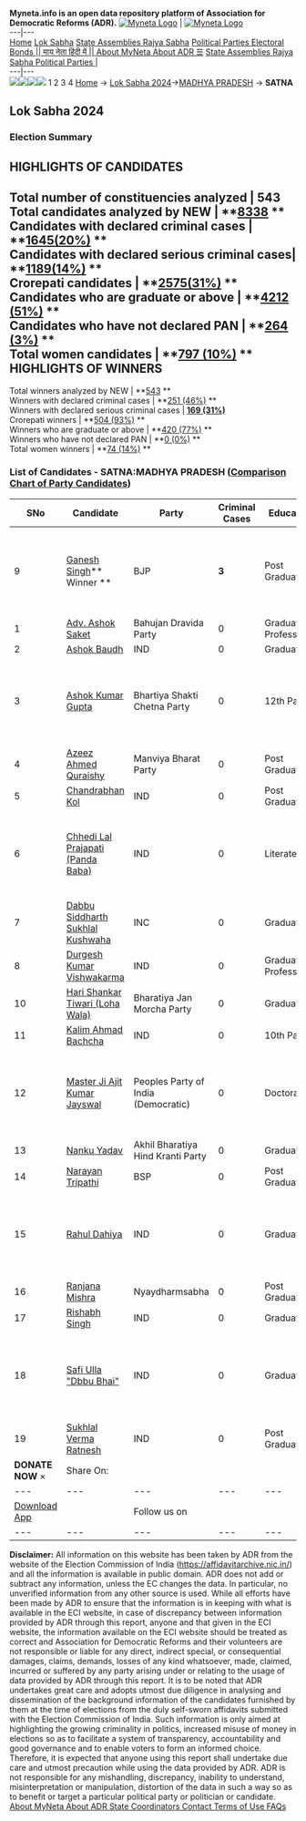 **Myneta.info is an open data repository platform of Association for Democratic Reforms (ADR).**
[![Myneta Logo](https://www.myneta.info/lib/img/myneta-logo.png)](https://www.myneta.info/) | [![Myneta Logo](https://www.myneta.info/lib/img/adr-logo.png)](https://adrindia.org)  
---|---  
[Home](https://www.myneta.info/) [Lok Sabha](https://www.myneta.info/#ls "Lok Sabha") [ State Assemblies ](https://www.myneta.info/#sa "State Assemblies") [Rajya Sabha](https://www.myneta.info/#rs "Rajya Sabha") [Political Parties ](https://www.myneta.info/party "Political Parties") [ Electoral Bonds ](https://www.myneta.info/electoral_bonds "Electoral Bonds") [ || माय नेता हिंदी में || ](https://translate.google.co.in/translate?prev=hp&hl=en&js=y&u=www.myneta.info&sl=en&tl=hi&history_state0=) [ About MyNeta ](https://adrindia.org/content/about-myneta) [ About ADR ](https://adrindia.org/about-adr/who-we-are) [☰](javascript:void\(0\))
[ State Assemblies ](https://www.myneta.info/#sa "State Assemblies") [ Rajya Sabha ](https://www.myneta.info/#rs "Rajya Sabha") [ Political Parties ](https://www.myneta.info/party "Political Parties")
|   
---|---  
![](https://www.myneta.info/lib/img/banner/banner-1.png)![](https://www.myneta.info/lib/img/banner/banner-2.png)![](https://www.myneta.info/lib/img/banner/banner-3.png)![](https://www.myneta.info/lib/img/banner/banner-4.png)
1  2  3  4 
[Home](https://www.myneta.info/) → [Lok Sabha 2024](https://www.myneta.info/LokSabha2024/)→[MADHYA PRADESH](https://www.myneta.info/LokSabha2024/index.php?action=show_constituencies&state_id=20) → **SATNA**
### 
## Lok Sabha 2024
###  Election Summary 
HIGHLIGHTS OF CANDIDATES  
---  
Total number of constituencies analyzed |  543   
Total candidates analyzed by NEW | **[8338](https://www.myneta.info/LokSabha2024/index.php?action=summary&subAction=candidates_analyzed&sort=candidate#summary) **  
Candidates with declared criminal cases | **[1645(20%)](https://www.myneta.info/LokSabha2024/index.php?action=summary&subAction=crime&sort=candidate#summary) **  
Candidates with declared serious criminal cases| **[1189(14%)](https://www.myneta.info/LokSabha2024/index.php?action=summary&subAction=serious_crime&sort=candidate#summary) **  
Crorepati candidates | **[2575(31%)](https://www.myneta.info/LokSabha2024/index.php?action=summary&subAction=crorepati&sort=candidate#summary) **  
Candidates who are graduate or above | **[4212 (51%)](https://www.myneta.info/LokSabha2024/index.php?action=summary&subAction=education&sort=candidate#summary) **  
Candidates who have not declared PAN | **[264 (3%)](https://www.myneta.info/LokSabha2024/index.php?action=summary&subAction=without_pan&sort=candidate#summary) **  
Total women candidates | **[797 (10%)](https://www.myneta.info/LokSabha2024/index.php?action=summary&subAction=women_candidate&sort=candidate#summary) **  
HIGHLIGHTS OF WINNERS  
---  
Total winners analyzed by NEW | **[543](https://www.myneta.info/LokSabha2024/index.php?action=summary&subAction=winner_analyzed&sort=candidate#summary) **  
Winners with declared criminal cases | **[251 (46%)](https://www.myneta.info/LokSabha2024/index.php?action=summary&subAction=winner_crime&sort=candidate#summary) **  
Winners with declared serious criminal cases | **[169 (31%)](https://www.myneta.info/LokSabha2024/index.php?action=summary&subAction=winner_serious_crime&sort=candidate#summary)**  
Crorepati winners | **[504 (93%)](https://www.myneta.info/LokSabha2024/index.php?action=summary&subAction=winner_crorepati&sort=candidate#summary) **  
Winners who are graduate or above | **[420 (77%)](https://www.myneta.info/LokSabha2024/index.php?action=summary&subAction=winner_education&sort=candidate#summary) **  
Winners who have not declared PAN | **[0 (0%)](https://www.myneta.info/LokSabha2024/index.php?action=summary&subAction=winner_without_pan&sort=candidate#summary) **  
Total women winners | **[74 (14%)](https://www.myneta.info/LokSabha2024/index.php?action=summary&subAction=winner_women&sort=candidate#summary) **  
### List of Candidates - SATNA:MADHYA PRADESH ([Comparison Chart of Party Candidates](https://www.myneta.info/LokSabha2024/comparisonchart.php?constituency_id=237))
SNo | Candidate| Party| Criminal Cases| Education| Age| Total Assets| Liabilities  
---|---|---|---|---|---|---|---  
9  | [Ganesh Singh](https://www.myneta.info/LokSabha2024/candidate.php?candidate_id=1836)** Winner ** | BJP | **3** | Post Graduate| 61 | ![](https://myneta.info/image_v2.php?myneta_folder=LokSabha2024&candidate_id=1836&col=ta) | ![](https://myneta.info/image_v2.php?myneta_folder=LokSabha2024&candidate_id=1836&col=lia)  
1  | [Adv. Ashok Saket](https://www.myneta.info/LokSabha2024/candidate.php?candidate_id=2471) | Bahujan Dravida Party | 0 | Graduate Professional| 37 | Rs 4,75,000 ~ 4 Lacs+ | Rs 0 ~   
2  | [Ashok Baudh](https://www.myneta.info/LokSabha2024/candidate.php?candidate_id=2084) | IND | 0 | Graduate| 46 | Rs 28,87,000 ~ 28 Lacs+ | Rs 0 ~   
3  | [Ashok Kumar Gupta](https://www.myneta.info/LokSabha2024/candidate.php?candidate_id=2082) | Bhartiya Shakti Chetna Party | 0 | 12th Pass| 45 | ![](https://myneta.info/image_v2.php?myneta_folder=LokSabha2024&candidate_id=2082&col=ta) | ![](https://myneta.info/image_v2.php?myneta_folder=LokSabha2024&candidate_id=2082&col=lia)  
4  | [Azeez Ahmed Quraishy](https://www.myneta.info/LokSabha2024/candidate.php?candidate_id=3200) | Manviya Bharat Party | 0 | Post Graduate| 70 | Rs 32,29,780 ~ 32 Lacs+ | Rs 0 ~   
5  | [Chandrabhan Kol](https://www.myneta.info/LokSabha2024/candidate.php?candidate_id=3197) | IND | 0 | Post Graduate| 39 | Rs 4,10,500 ~ 4 Lacs+ | Rs 0 ~   
6  | [Chhedi Lal Prajapati (Panda Baba)](https://www.myneta.info/LokSabha2024/candidate.php?candidate_id=3195) | IND | 0 | Literate| 58 | ![](https://myneta.info/image_v2.php?myneta_folder=LokSabha2024&candidate_id=3195&col=ta) | ![](https://myneta.info/image_v2.php?myneta_folder=LokSabha2024&candidate_id=3195&col=lia)  
7  | [Dabbu Siddharth Sukhlal Kushwaha](https://www.myneta.info/LokSabha2024/candidate.php?candidate_id=2468) | INC | 0 | Graduate| 39 | Rs 1,67,65,125 ~ 1 Crore+ | Rs 43,39,500 ~ 43 Lacs+  
8  | [Durgesh Kumar Vishwakarma](https://www.myneta.info/LokSabha2024/candidate.php?candidate_id=3194) | IND | 0 | Graduate Professional| 34 | Rs 2,02,59,449 ~ 2 Crore+ | Rs 0 ~   
10  | [Hari Shankar Tiwari (Loha Wala)](https://www.myneta.info/LokSabha2024/candidate.php?candidate_id=2081) | Bharatiya Jan Morcha Party | 0 | Graduate| 45 | Rs 1,16,48,990 ~ 1 Crore+ | Rs 24,55,000 ~ 24 Lacs+  
11  | [Kalim Ahmad Bachcha](https://www.myneta.info/LokSabha2024/candidate.php?candidate_id=3193) | IND | 0 | 10th Pass| 69 | Rs 4,70,000 ~ 4 Lacs+ | Rs 0 ~   
12  | [Master Ji Ajit Kumar Jayswal](https://www.myneta.info/LokSabha2024/candidate.php?candidate_id=1835) | Peoples Party of India (Democratic) | 0 | Doctorate| 71 | ![](https://myneta.info/image_v2.php?myneta_folder=LokSabha2024&candidate_id=1835&col=ta) | ![](https://myneta.info/image_v2.php?myneta_folder=LokSabha2024&candidate_id=1835&col=lia)  
13  | [Nanku Yadav](https://www.myneta.info/LokSabha2024/candidate.php?candidate_id=2469) | Akhil Bharatiya Hind Kranti Party | 0 | Graduate| 53 | Rs 54,45,000 ~ 54 Lacs+ | Rs 3,50,000 ~ 3 Lacs+  
14  | [Narayan Tripathi](https://www.myneta.info/LokSabha2024/candidate.php?candidate_id=3198) | BSP | 0 | Post Graduate| 63 | Rs 97,09,528 ~ 97 Lacs+ | Rs 67,00,000 ~ 67 Lacs+  
15  | [Rahul Dahiya](https://www.myneta.info/LokSabha2024/candidate.php?candidate_id=3191) | IND | 0 | Graduate| 35 | ![](https://myneta.info/image_v2.php?myneta_folder=LokSabha2024&candidate_id=3191&col=ta) | ![](https://myneta.info/image_v2.php?myneta_folder=LokSabha2024&candidate_id=3191&col=lia)  
16  | [Ranjana Mishra](https://www.myneta.info/LokSabha2024/candidate.php?candidate_id=2083) | Nyaydharmsabha | 0 | Post Graduate| 51 | Rs 25,97,062 ~ 25 Lacs+ | Rs 55,000 ~ 55 Thou+  
17  | [Rishabh Singh](https://www.myneta.info/LokSabha2024/candidate.php?candidate_id=2470) | IND | 0 | Graduate| 28 | Rs 75,000 ~ 75 Thou+ | Rs 0 ~   
18  | [Safi Ulla "Dbbu Bhai"](https://www.myneta.info/LokSabha2024/candidate.php?candidate_id=3192) | IND | 0 | Graduate| 54 | ![](https://myneta.info/image_v2.php?myneta_folder=LokSabha2024&candidate_id=3192&col=ta) | ![](https://myneta.info/image_v2.php?myneta_folder=LokSabha2024&candidate_id=3192&col=lia)  
19  | [Sukhlal Verma Ratnesh](https://www.myneta.info/LokSabha2024/candidate.php?candidate_id=3196) | IND | 0 | Post Graduate| 65 | Rs 2,16,46,500 ~ 2 Crore+ | Rs 0 ~   
|  **DONATE NOW** × |  Share On:  | [](https://api.whatsapp.com/send?text=https%3A%2F%2Fmyneta.info%2Fpunjab2022%2Findex.php%3Faction%3Dshow_constituencies%26state_id%3D19) | [](https://www.facebook.com/sharer/sharer.php?u=https%3A%2F%2Fmyneta.info%2Fpunjab2022%2Findex.php%3Faction%3Dshow_constituencies%26state_id%3D19) | [](https://twitter.com/share?url=https%3A%2F%2Fmyneta.info%2Fpunjab2022%2Findex.php%3Faction%3Dshow_constituencies%26state_id%3D19)  
---|---|---|---|---  
| [ Download App ](https://play.google.com/store/apps/details?id=com.webrosoft.myneta1&pcampaignid=pcampaignidMKT-Other-global-all-co-prtnr-py-PartBadge-Mar2515-1) | [](https://play.google.com/store/apps/details?id=com.webrosoft.myneta1&pcampaignid=pcampaignidMKT-Other-global-all-co-prtnr-py-PartBadge-Mar2515-1) |  Follow us on  | [](https://www.facebook.com/adrindia.org/) | [](https://twitter.com/adrspeaks) | [](https://groups.google.com/g/national-election-watch?hl=en&pli=1) | [](https://www.instagram.com/adrspeaks/) | [](https://www.youtube.com/user/adrspeaks) | [](https://sharechat.com/profile/adrspeaks)  
---|---|---|---|---|---|---|---|---  
**Disclaimer:** All information on this website has been taken by ADR from the website of the Election Commission of India (https://affidavitarchive.nic.in/) and all the information is available in public domain. ADR does not add or subtract any information, unless the EC changes the data. In particular, no unverified information from any other source is used. While all efforts have been made by ADR to ensure that the information is in keeping with what is available in the ECI website, in case of discrepancy between information provided by ADR through this report, anyone and that given in the ECI website, the information available on the ECI website should be treated as correct and Association for Democratic Reforms and their volunteers are not responsible or liable for any direct, indirect special, or consequential damages, claims, demands, losses of any kind whatsoever, made, claimed, incurred or suffered by any party arising under or relating to the usage of data provided by ADR through this report. It is to be noted that ADR undertakes great care and adopts utmost due diligence in analysing and dissemination of the background information of the candidates furnished by them at the time of elections from the duly self-sworn affidavits submitted with the Election Commission of India. Such information is only aimed at highlighting the growing criminality in politics, increased misuse of money in elections so as to facilitate a system of transparency, accountability and good governance and to enable voters to form an informed choice. Therefore, it is expected that anyone using this report shall undertake due care and utmost precaution while using the data provided by ADR. ADR is not responsible for any mishandling, discrepancy, inability to understand, misinterpretation or manipulation, distortion of the data in such a way so as to benefit or target a particular political party or politician or candidate. 
[ About MyNeta ](https://adrindia.org/content/about-myneta) [ About ADR ](https://adrindia.org/about-adr/who-we-are) [ State Coordinators ](https://adrindia.org/about-adr/state-coordinators) [ Contact ](https://adrindia.org/contact-us) [ Terms of Use ](https://adrindia.org/content/adr-terms-use) [ FAQs ](https://adrindia.org/content/faqs)
